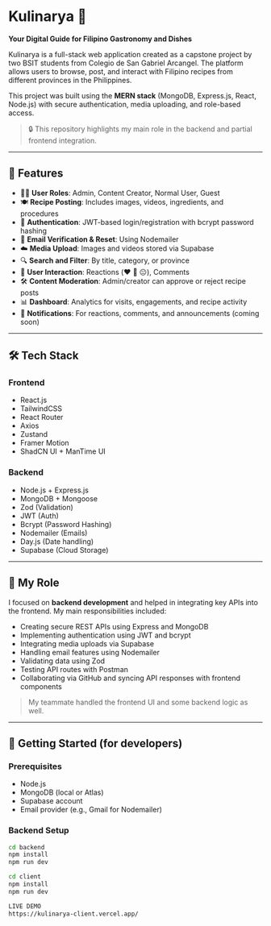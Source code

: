 # Kulinarya 🍲  
**Your Digital Guide for Filipino Gastronomy and Dishes**

Kulinarya is a full-stack web application created as a capstone project by two BSIT students from Colegio de San Gabriel Arcangel. The platform allows users to browse, post, and interact with Filipino recipes from different provinces in the Philippines.  

This project was built using the **MERN stack** (MongoDB, Express.js, React, Node.js) with secure authentication, media uploading, and role-based access.

> 🔒 This repository highlights my main role in the backend and partial frontend integration.

---

## 📌 Features

- 👨‍🍳 **User Roles**: Admin, Content Creator, Normal User, Guest  
- 🍽️ **Recipe Posting**: Includes images, videos, ingredients, and procedures  
- 🔐 **Authentication**: JWT-based login/registration with bcrypt password hashing  
- 📧 **Email Verification & Reset**: Using Nodemailer  
- ☁️ **Media Upload**: Images and videos stored via Supabase  
- 🔍 **Search and Filter**: By title, category, or province  
- 💬 **User Interaction**: Reactions (❤️ 🤤 😐), Comments  
- 🛠️ **Content Moderation**: Admin/creator can approve or reject recipe posts  
- 📊 **Dashboard**: Analytics for visits, engagements, and recipe activity  
- 🔔 **Notifications**: For reactions, comments, and announcements (coming soon)

---

## 🛠️ Tech Stack

### Frontend
- React.js
- TailwindCSS
- React Router
- Axios
- Zustand
- Framer Motion
- ShadCN UI + ManTime UI

### Backend
- Node.js + Express.js
- MongoDB + Mongoose
- Zod (Validation)
- JWT (Auth)
- Bcrypt (Password Hashing)
- Nodemailer (Emails)
- Day.js (Date handling)
- Supabase (Cloud Storage)

---

## 🧩 My Role

I focused on **backend development** and helped in integrating key APIs into the frontend. My main responsibilities included:

- Creating secure REST APIs using Express and MongoDB
- Implementing authentication using JWT and bcrypt
- Integrating media uploads via Supabase
- Handling email features using Nodemailer
- Validating data using Zod
- Testing API routes with Postman
- Collaborating via GitHub and syncing API responses with frontend components

> My teammate handled the frontend UI and some backend logic as well.

---

## 🚀 Getting Started (for developers)

### Prerequisites
- Node.js
- MongoDB (local or Atlas)
- Supabase account
- Email provider (e.g., Gmail for Nodemailer)

### Backend Setup
```bash
cd backend
npm install
npm run dev

cd client
npm install
npm run dev

LIVE DEMO
https://kulinarya-client.vercel.app/
